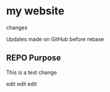 # my website


changes 

Updates made on GitHub before rebase

 

## REPO Purpose

This is a test change

edit edit edit